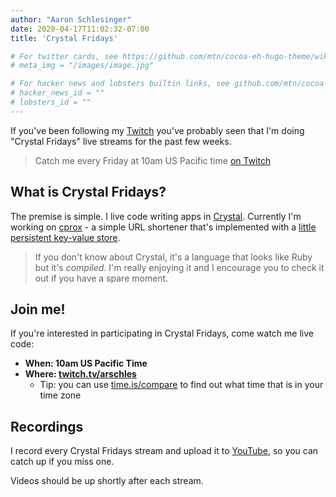 ```yaml
---
author: "Aaron Schlesinger"
date: 2020-04-17T11:02:32-07:00
title: 'Crystal Fridays'

# For twitter cards, see https://github.com/mtn/cocoa-eh-hugo-theme/wiki/Twitter-cards
# meta_img = "/images/image.jpg"

# For hacker news and lobsters builtin links, see github.com/mtn/cocoa-eh-hugo-theme/wiki/Social-Links
# hacker_news_id = ""
# lobsters_id = ""
---
```


If you've been following my [Twitch](https://twitch.com/arschles) you've probably seen that I'm doing "Crystal Fridays" live streams for the past few weeks.

>Catch me every Friday at 10am US Pacific time [on Twitch](https://twitch.tv/arschles)

## What is Crystal Fridays?
The premise is simple. I live code writing apps in [Crystal](https://crystal-lang.org). Currently I'm working on [cprox](https://github.com/arschles/cprox) - a simple URL shortener that's implemented with a [little persistent key-value store](https://github.com/CodeSteak/Nuummite).

>If you don't know about Crystal, it's a language that looks like Ruby but it's _compiled_. I'm really enjoying it and I encourage you to check it out if you have a spare moment.

## Join me!
If you're interested in participating in Crystal Fridays, come watch me live code:

- **When: 10am US Pacific Time**
- **Where: [twitch.tv/arschles](https://twitch.tv/arschles)**
    - Tip: you can use [time.is/compare](https://time.is/compare) to find out what time that is in your time zone

## Recordings

I record every Crystal Fridays stream and upload it to [YouTube](https://www.youtube.com/playlist?list=PLd5PS0DQ17GDxi5LfF2uWPXctznpdPsD5), so you can catch up if you miss one.

Videos should be up shortly after each stream.